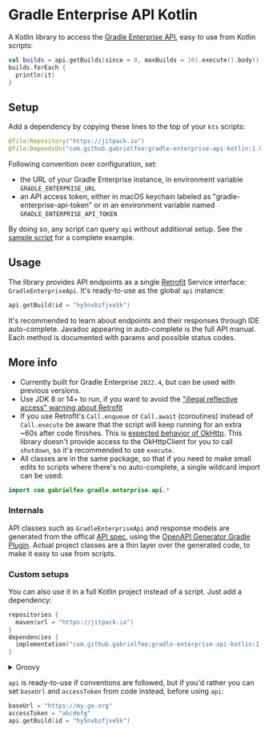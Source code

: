 # Gradle Enterprise API Kotlin

A Kotlin library to access the [Gradle Enterprise API][1], easy to use from Kotlin
scripts:

```kotlin
val builds = api.getBuilds(since = 0, maxBuilds = 10).execute().body()!!
builds.forEach {
  println(it)
}
```

## Setup

Add a dependency by copying these lines to the top of your `kts` scripts:

```kotlin
@file:Repository("https://jitpack.io")
@file:DependsOn("com.github.gabrielfeo:gradle-enterprise-api-kotlin:1.0")
```

Following convention over configuration, set:
- the URL of your Gradle Enterprise instance, in environment variable `GRADLE_ENTERPRISE_URL`
- an API access token, either in macOS keychain labeled as "gradle-enterprise-api-token"
  or in an environment variable named `GRADLE_ENTERPRISE_API_TOKEN`

By doing so, any script can query `api` without additional setup. See the [sample
script](./sample.main.kts) for a complete example.

## Usage

The library provides API endpoints as a single [Retrofit][2] Service interface:
`GradleEnterpriseApi`. It's ready-to-use as the global `api` instance:

```kotlin
api.getBuild(id = "hy5nxbzfjxe5k")
```

It's recommended to learn about endpoints and their responses through IDE auto-complete. Javadoc
appearing in auto-complete is the full API manual. Each method is documented with
params and possible status codes.

## More info

- Currently built for Gradle Enterprise `2022.4`, but can be used with previous versions.
- Use JDK 8 or 14+ to run, if you want to avoid the ["illegal reflective access" warning about
  Retrofit][3]
- If you use Retrofit's `Call.enqueue` or `Call.await` (coroutines) instead of `Call.execute` be
  aware that the script will keep running for an extra ~60s after code finishes. This is [expected
  behavior of OkHttp][4]. This library doesn't provide access to the OkHttpClient for you to call
  `shutdown`, so it's recommended to use `execute`.
- All classes are in the same package, so that if you need to make small edits to scripts where
  there's no auto-complete, a single wildcard import can be used:

```kotlin
import com.gabrielfeo.gradle.enterprise.api.*
```

###  Internals

API classes such as `GradleEnterpriseApi` and response models are generated from the offical
[API spec][5], using the [OpenAPI Generator Gradle Plugin][6]. Actual project classes are a thin
layer over the generated code, to make it easy to use from scripts.

### Custom setups

You can also use it in a full Kotlin project instead of a script. Just add a dependency:

```kotlin
repositories {
  maven(url = "https://jitpack.io")
}
dependencies {
  implementation("com.github.gabrielfeo:gradle-enterprise-api-kotlin:1.0")
}
```

<details>
<summary>Groovy</summary>

```groovy
repositories {
  maven { url = 'https://jitpack.io' }
}
dependencies {
  implementation 'com.github.gabrielfeo:gradle-enterprise-api-kotlin:1.0'
}
```

</details>

`api` is ready-to-use if conventions are followed, but if you'd rather you can set `baseUrl` and
`accessToken` from code instead, before using `api`:

```kotlin
baseUrl = "https://my.ge.org"
accessToken = "abcdefg"
api.getBuild(id = "hy5nxbzfjxe5k")
```

[1]: https://docs.gradle.com/enterprise/api-manual/
[2]: https://square.github.io/retrofit/
[3]: https://github.com/square/retrofit/issues/3448
[4]: https://github.com/square/retrofit/issues/3144#issuecomment-508300518
[5]: https://docs.gradle.com/enterprise/api-manual/#reference_documentation
[6]: https://github.com/OpenAPITools/openapi-generator/blob/master/modules/openapi-generator-gradle-plugin/README.adoc
